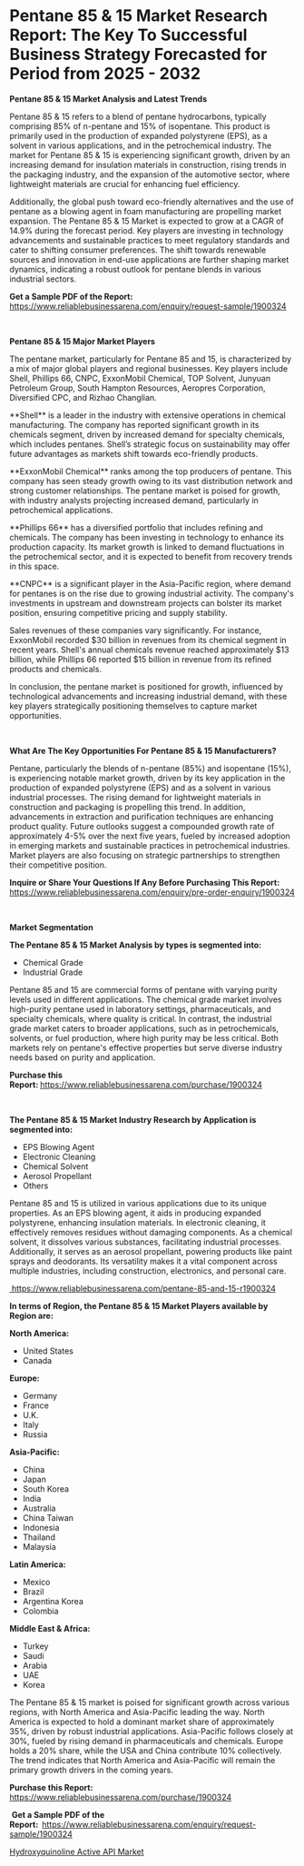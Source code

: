 <p><h1>Pentane 85 & 15 Market Research Report: The Key To Successful Business Strategy Forecasted for Period from 2025 - 2032</h1></p><p><strong>Pentane 85 & 15 Market Analysis and Latest Trends</strong></p>
<p><p>Pentane 85 & 15 refers to a blend of pentane hydrocarbons, typically comprising 85% of n-pentane and 15% of isopentane. This product is primarily used in the production of expanded polystyrene (EPS), as a solvent in various applications, and in the petrochemical industry. The market for Pentane 85 & 15 is experiencing significant growth, driven by an increasing demand for insulation materials in construction, rising trends in the packaging industry, and the expansion of the automotive sector, where lightweight materials are crucial for enhancing fuel efficiency.</p><p>Additionally, the global push toward eco-friendly alternatives and the use of pentane as a blowing agent in foam manufacturing are propelling market expansion. The Pentane 85 & 15 Market is expected to grow at a CAGR of 14.9% during the forecast period. Key players are investing in technology advancements and sustainable practices to meet regulatory standards and cater to shifting consumer preferences. The shift towards renewable sources and innovation in end-use applications are further shaping market dynamics, indicating a robust outlook for pentane blends in various industrial sectors.</p></p>
<p><strong>Get a Sample PDF of the Report:&nbsp;</strong> <a href="https://www.reliablebusinessarena.com/enquiry/request-sample/1900324?utm_campaign=2779&utm_medium=2&utm_source=Github&utm_content=ia&utm_term=03042025&utm_id=pentane-85-15">https://www.reliablebusinessarena.com/enquiry/request-sample/1900324</a></p>
<p>&nbsp;</p>
<p><strong>Pentane 85 & 15 Major Market Players</strong></p>
<p><p>The pentane market, particularly for Pentane 85 and 15, is characterized by a mix of major global players and regional businesses. Key players include Shell, Phillips 66, CNPC, ExxonMobil Chemical, TOP Solvent, Junyuan Petroleum Group, South Hampton Resources, Aeropres Corporation, Diversified CPC, and Rizhao Changlian.</p><p>**Shell** is a leader in the industry with extensive operations in chemical manufacturing. The company has reported significant growth in its chemicals segment, driven by increased demand for specialty chemicals, which includes pentanes. Shell’s strategic focus on sustainability may offer future advantages as markets shift towards eco-friendly products.</p><p>**ExxonMobil Chemical** ranks among the top producers of pentane. This company has seen steady growth owing to its vast distribution network and strong customer relationships. The pentane market is poised for growth, with industry analysts projecting increased demand, particularly in petrochemical applications.</p><p>**Phillips 66** has a diversified portfolio that includes refining and chemicals. The company has been investing in technology to enhance its production capacity. Its market growth is linked to demand fluctuations in the petrochemical sector, and it is expected to benefit from recovery trends in this space.</p><p>**CNPC** is a significant player in the Asia-Pacific region, where demand for pentanes is on the rise due to growing industrial activity. The company's investments in upstream and downstream projects can bolster its market position, ensuring competitive pricing and supply stability.</p><p>Sales revenues of these companies vary significantly. For instance, ExxonMobil recorded $30 billion in revenues from its chemical segment in recent years. Shell's annual chemicals revenue reached approximately $13 billion, while Phillips 66 reported $15 billion in revenue from its refined products and chemicals.</p><p>In conclusion, the pentane market is positioned for growth, influenced by technological advancements and increasing industrial demand, with these key players strategically positioning themselves to capture market opportunities.</p></p>
<p>&nbsp;</p>
<p><strong>What Are The Key Opportunities For Pentane 85 & 15 Manufacturers?</strong></p>
<p><p>Pentane, particularly the blends of n-pentane (85%) and isopentane (15%), is experiencing notable market growth, driven by its key application in the production of expanded polystyrene (EPS) and as a solvent in various industrial processes. The rising demand for lightweight materials in construction and packaging is propelling this trend. In addition, advancements in extraction and purification techniques are enhancing product quality. Future outlooks suggest a compounded growth rate of approximately 4-5% over the next five years, fueled by increased adoption in emerging markets and sustainable practices in petrochemical industries. Market players are also focusing on strategic partnerships to strengthen their competitive position.</p></p>
<p><strong>Inquire or Share Your Questions If Any Before Purchasing This Report:</strong> <a href="https://www.reliablebusinessarena.com/enquiry/pre-order-enquiry/1900324?utm_campaign=2779&utm_medium=2&utm_source=Github&utm_content=ia&utm_term=03042025&utm_id=pentane-85-15">https://www.reliablebusinessarena.com/enquiry/pre-order-enquiry/1900324</a></p>
<p>&nbsp;</p>
<p><strong>Market Segmentation</strong></p>
<p><strong>The Pentane 85 & 15 Market Analysis by types is segmented into:</strong></p>
<p><ul><li>Chemical Grade</li><li>Industrial Grade</li></ul></p>
<p><p>Pentane 85 and 15 are commercial forms of pentane with varying purity levels used in different applications. The chemical grade market involves high-purity pentane used in laboratory settings, pharmaceuticals, and specialty chemicals, where quality is critical. In contrast, the industrial grade market caters to broader applications, such as in petrochemicals, solvents, or fuel production, where high purity may be less critical. Both markets rely on pentane's effective properties but serve diverse industry needs based on purity and application.</p></p>
<p><strong>Purchase this Report:&nbsp;</strong><a href="https://www.reliablebusinessarena.com/purchase/1900324?utm_campaign=2779&utm_medium=2&utm_source=Github&utm_content=ia&utm_term=03042025&utm_id=pentane-85-15">https://www.reliablebusinessarena.com/purchase/1900324</a></p>
<p>&nbsp;</p>
<p><strong>The Pentane 85 & 15 Market Industry Research by Application is segmented into:</strong></p>
<p><ul><li>EPS Blowing Agent</li><li>Electronic Cleaning</li><li>Chemical Solvent</li><li>Aerosol Propellant</li><li>Others</li></ul></p>
<p><p>Pentane 85 and 15 is utilized in various applications due to its unique properties. As an EPS blowing agent, it aids in producing expanded polystyrene, enhancing insulation materials. In electronic cleaning, it effectively removes residues without damaging components. As a chemical solvent, it dissolves various substances, facilitating industrial processes. Additionally, it serves as an aerosol propellant, powering products like paint sprays and deodorants. Its versatility makes it a vital component across multiple industries, including construction, electronics, and personal care.</p></p>
<p><a href="https://www.reliablebusinessarena.com/pentane-85-and-15-r1900324?utm_campaign=2779&utm_medium=2&utm_source=Github&utm_content=ia&utm_term=03042025&utm_id=pentane-85-15">&nbsp;https://www.reliablebusinessarena.com/pentane-85-and-15-r1900324</a></p>
<p><strong>In terms of Region, the Pentane 85 & 15 Market Players available by Region are:</strong></p>
<p>
    <p> <strong> North America: </strong>
        <ul>
            <li>United States</li>
            <li>Canada</li>
        </ul>
        </p> 
    <p> <strong> Europe: </strong>
        <ul>
            <li>Germany</li>
            <li>France</li>
            <li>U.K.</li>
            <li>Italy</li>
            <li>Russia</li>
        </ul>
        </p> 
    <p> <strong> Asia-Pacific: </strong>
        <ul>
            <li>China</li>
            <li>Japan</li>
            <li>South Korea</li>
            <li>India</li>
            <li>Australia</li>
            <li>China Taiwan</li>
            <li>Indonesia</li>
            <li>Thailand</li>
            <li>Malaysia</li>
        </ul>
        </p> 
    <p> <strong> Latin America: </strong>
        <ul>
            <li>Mexico</li>
            <li>Brazil</li>
            <li>Argentina Korea</li>
            <li>Colombia</li>
        </ul>
        </p> 
    <p> <strong> Middle East & Africa: </strong>
        <ul>
            <li>Turkey</li>
            <li>Saudi</li>
            <li>Arabia</li>
            <li>UAE</li>
            <li>Korea</li>
        </ul>
    </p>
    </p>
<p><p>The Pentane 85 & 15 market is poised for significant growth across various regions, with North America and Asia-Pacific leading the way. North America is expected to hold a dominant market share of approximately 35%, driven by robust industrial applications. Asia-Pacific follows closely at 30%, fueled by rising demand in pharmaceuticals and chemicals. Europe holds a 20% share, while the USA and China contribute 10% collectively. The trend indicates that North America and Asia-Pacific will remain the primary growth drivers in the coming years.</p></p>
<p><strong>Purchase this Report: </strong><a href="https://www.reliablebusinessarena.com/purchase/1900324?utm_campaign=2779&utm_medium=2&utm_source=Github&utm_content=ia&utm_term=03042025&utm_id=pentane-85-15">https://www.reliablebusinessarena.com/purchase/1900324</a></p>
<p>&nbsp;<strong>Get a Sample PDF of the Report:&nbsp;&nbsp;</strong><a href="https://www.reliablebusinessarena.com/enquiry/request-sample/1900324?utm_campaign=2779&utm_medium=2&utm_source=Github&utm_content=ia&utm_term=03042025&utm_id=pentane-85-15">https://www.reliablebusinessarena.com/enquiry/request-sample/1900324</a></p>
<p><strong></strong></p>
<p><p><a href="https://github.com/willjis/Market-Research-Report-List-1/blob/main/hydroxyquinoline-active-api-market.md?utm_campaign=2779&utm_medium=2&utm_source=Github&utm_content=ia&utm_term=03042025&utm_id=pentane-85-15">Hydroxyquinoline Active API Market</a></p></p>